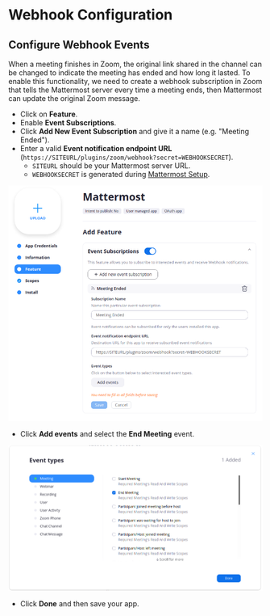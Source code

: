# Webhook Configuration

## Configure Webhook Events

When a meeting finishes in Zoom, the original link shared in the channel can be changed to indicate the meeting has ended and how long it lasted. To enable this functionality, we need to create a webhook subscription in Zoom that tells the Mattermost server every time a meeting ends, then Mattermost can update the original Zoom message.

* Click on **Feature**.
* Enable **Event Subscriptions**.
* Click **Add New Event Subscription** and give it a name \(e.g. "Meeting Ended"\).
* Enter a valid **Event notification endpoint URL** \(`https://SITEURL/plugins/zoom/webhook?secret=WEBHOOKSECRET`\).
  * `SITEURL` should be your Mattermost server URL.
  * `WEBHOOKSECRET` is generated during [Mattermost Setup](../mattermost-setup.md).

![Feature screen](../../.gitbook/assets/screenshot-from-2020-06-05-19-51-56.png)

* Click **Add events** and select the **End Meeting** event.

![Event types screen](../../.gitbook/assets/screenshot-from-2020-06-05-20-43-04.png)

* Click **Done** and then save your app.

